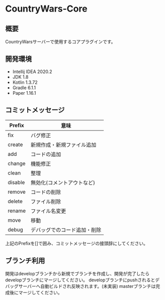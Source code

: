 # CountryWars-Core
## 概要
CountryWarsサーバーで使用するコアプラグインです。
## 開発環境
- Intellij IDEA 2020.2
- JDK 1.8
- Kotlin 1.3.72
- Gradle 6.1.1
- Paper 1.16.1
## コミットメッセージ
| Prefix | 意味 |
| --- | --- |
| fix | バグ修正 |
| create | 新規作成・新規ファイル追加 |
| add | コードの追加 |
| change | 機能修正 |
| clean | 整理 |
| disable | 無効化(コメントアウトなど) |
| remove | コードの削除 |
| delete | ファイル削除 |
| rename | ファイル名変更 |
| move | 移動 |
| debug | デバッグでのコード追加・削除 |
  
上記のPrefixを[]で囲み、コミットメッセージの接頭辞にしてください。
## ブランチ利用
開発はdevelopブランチから新規でブランチを作成し、開発が完了したらdevelopブランチにマージしてください。
developブランチにpushされるとデバッグサーバーへ自動ビルドされ反映されます。(未実装)
masterブランチは完成後にマージしてください。